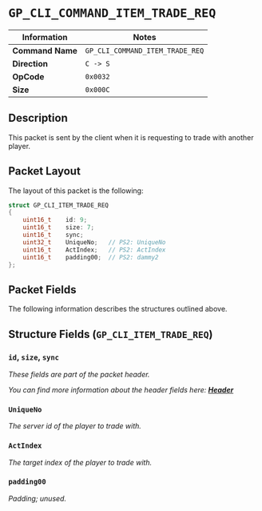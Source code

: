 # `GP_CLI_COMMAND_ITEM_TRADE_REQ`

| Information               | Notes |
|---                        |---    |
| **Command Name**          | `GP_CLI_COMMAND_ITEM_TRADE_REQ` |
| **Direction**             | `C -> S` |
| **OpCode**                | `0x0032` |
| **Size**                  | `0x000C` |

## Description

This packet is sent by the client when it is requesting to trade with another player.

## Packet Layout

The layout of this packet is the following:

```cpp
struct GP_CLI_ITEM_TRADE_REQ
{
    uint16_t    id: 9;
    uint16_t    size: 7;
    uint16_t    sync;
    uint32_t    UniqueNo;   // PS2: UniqueNo
    uint16_t    ActIndex;   // PS2: ActIndex
    uint16_t    padding00;  // PS2: dammy2
};
```

## Packet Fields

The following information describes the structures outlined above.

## Structure Fields (`GP_CLI_ITEM_TRADE_REQ`)

### `id`, `size`, `sync`

_These fields are part of the packet header._

_You can find more information about the header fields here: [**Header**](/world/HEADER.md)_

### `UniqueNo`

_The server id of the player to trade with._

### `ActIndex`

_The target index of the player to trade with._

### `padding00`

_Padding; unused._
